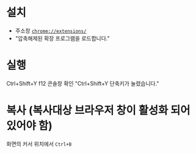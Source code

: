# 설치

* 주소창 [`chrome://extensions/`](chrome://extensions/)  
* "압축해제된 확장 프로그램을 로드합니다."

# 실행

Ctrl+Shift+Y
f12 콘솔창 확인
"Ctrl+Shift+Y 단축키가 눌렸습니다."

# 복사 (복사대상 브라우저 창이 활성화 되어 있어야 함)

화면의 커서 위치에서 `Ctrl+B`

